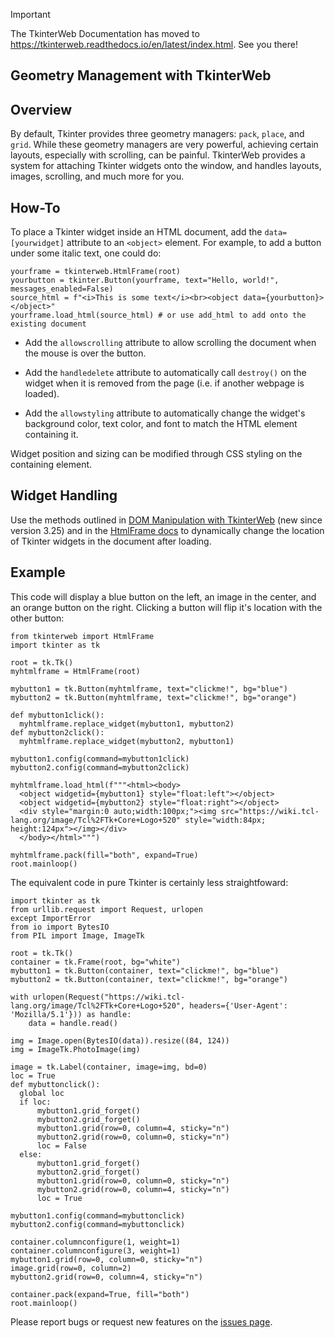 > [!IMPORTANT]
> The TkinterWeb Documentation has moved to https://tkinterweb.readthedocs.io/en/latest/index.html. See you there!

## Geometry Management with TkinterWeb

## Overview
By default, Tkinter provides three geometry managers: `pack`, `place`, and `grid`. While these geometry managers are very powerful, achieving certain layouts, especially with scrolling, can be painful. TkinterWeb provides a system for attaching Tkinter widgets onto the window, and handles layouts, images, scrolling, and much more for you. 

## How-To
To place a Tkinter widget inside an HTML document, add the `data=[yourwidget]` attribute to an `<object>` element. For example, to add a button under some italic text, one could do:

```
yourframe = tkinterweb.HtmlFrame(root)
yourbutton = tkinter.Button(yourframe, text="Hello, world!", messages_enabled=False)
source_html = f"<i>This is some text</i><br><object data={yourbutton}></object>"
yourframe.load_html(source_html) # or use add_html to add onto the existing document
```
  
- Add the `allowscrolling` attribute to allow scrolling the document when the mouse is over the button. 

- Add the `handledelete` attribute to automatically call `destroy()` on the widget when it is removed from the page (i.e. if another webpage is loaded).

- Add the `allowstyling` attribute to automatically change the widget's background color, text color, and font to match the HTML element containing it.

Widget position and sizing can be modified through CSS styling on the containing element.

## Widget Handling
Use the methods outlined in [DOM Manipulation with TkinterWeb](/docs/DOM.md) (new since version 3.25) and in the [HtmlFrame docs](/docs/HTMLFRAME.md#replace_widgetoldwidget-newwidget) to dynamically change the location of Tkinter widgets in the document after loading.

## Example
This code will display a blue button on the left, an image in the center, and an orange button on the right. Clicking a button will flip it's location with the other button:
```
from tkinterweb import HtmlFrame
import tkinter as tk

root = tk.Tk()
myhtmlframe = HtmlFrame(root)

mybutton1 = tk.Button(myhtmlframe, text="clickme!", bg="blue")
mybutton2 = tk.Button(myhtmlframe, text="clickme!", bg="orange")

def mybutton1click():
  myhtmlframe.replace_widget(mybutton1, mybutton2)
def mybutton2click():
  myhtmlframe.replace_widget(mybutton2, mybutton1)
 
mybutton1.config(command=mybutton1click)
mybutton2.config(command=mybutton2click)

myhtmlframe.load_html(f"""<html><body>
  <object widgetid={mybutton1} style="float:left"></object>
  <object widgetid={mybutton2} style="float:right"></object>
  <div style="margin:0 auto;width:100px;"><img src="https://wiki.tcl-lang.org/image/Tcl%2FTk+Core+Logo+520" style="width:84px; height:124px"></img></div>
  </body></html>""")

myhtmlframe.pack(fill="both", expand=True)
root.mainloop()
```
The equivalent code in pure Tkinter is certainly less straightfoward:

```
import tkinter as tk
from urllib.request import Request, urlopen
except ImportError
from io import BytesIO
from PIL import Image, ImageTk

root = tk.Tk()
container = tk.Frame(root, bg="white")
mybutton1 = tk.Button(container, text="clickme!", bg="blue")
mybutton2 = tk.Button(container, text="clickme!", bg="orange")

with urlopen(Request("https://wiki.tcl-lang.org/image/Tcl%2FTk+Core+Logo+520", headers={'User-Agent': 'Mozilla/5.1'})) as handle:
    data = handle.read()

img = Image.open(BytesIO(data)).resize((84, 124))
img = ImageTk.PhotoImage(img)

image = tk.Label(container, image=img, bd=0)
loc = True
def mybuttonclick():
  global loc
  if loc:
      mybutton1.grid_forget()
      mybutton2.grid_forget()
      mybutton1.grid(row=0, column=4, sticky="n")
      mybutton2.grid(row=0, column=0, sticky="n")
      loc = False
  else:
      mybutton1.grid_forget()
      mybutton2.grid_forget()
      mybutton1.grid(row=0, column=0, sticky="n")
      mybutton2.grid(row=0, column=4, sticky="n")
      loc = True
 
mybutton1.config(command=mybuttonclick)
mybutton2.config(command=mybuttonclick)

container.columnconfigure(1, weight=1)
container.columnconfigure(3, weight=1)
mybutton1.grid(row=0, column=0, sticky="n")
image.grid(row=0, column=2)
mybutton2.grid(row=0, column=4, sticky="n")

container.pack(expand=True, fill="both")
root.mainloop()
```

Please report bugs or request new features on the [issues page](https://github.com/Andereoo/TkinterWeb/issues).
